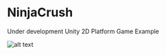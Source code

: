 # NinjaCrush  
Under development Unity 2D Platform Game Example  
  
  ![alt text](Docs/NinjaCrushClip.gif)  
